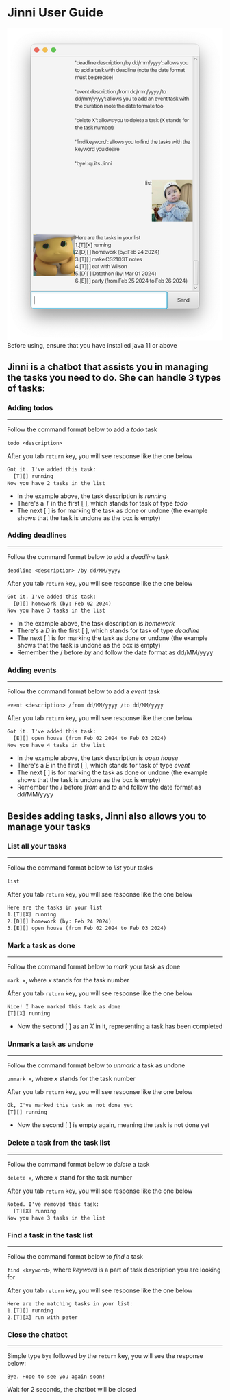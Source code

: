 # Jinni User Guide

![UI Screenshot](Ui.png "UI Screenshot")
Before using, ensure that you have installed java 11 or above
## Jinni is a chatbot that assists you in managing the tasks you need to do. She can handle 3 types of tasks:

### Adding todos
***
Follow the command format below to add a *todo* task

`todo <description>`

After you tab `return` key, you will see response like the one below

```
Got it. I've added this task:
  [T][] running
Now you have 2 tasks in the list
```
* In the example above, the task description is *running*  
* There's a *T* in the first [ ], which stands for task of type *todo*  
* The next [ ] is for marking the task as done or undone (the example shows that the task is undone as the box is empty)

### Adding deadlines
***
Follow the command format below to add a *deadline* task

`deadline <description> /by dd/MM/yyyy`

After you tab `return` key, you will see response like the one below

```
Got it. I've added this task:
  [D][] homework (by: Feb 02 2024)
Now you have 3 tasks in the list
```
* In the example above, the task description is *homework*
* There's a *D* in the first [ ], which stands for task of type *deadline*
* The next [ ] is for marking the task as done or undone (the example shows that the task is undone as the box is empty)
* Remember the / before *by* and follow the date format as dd/MM/yyyy


### Adding events
***
Follow the command format below to add a *event* task

`event <description> /from dd/MM/yyyy /to dd/MM/yyyy`

After you tab `return` key, you will see response like the one below

```
Got it. I've added this task:
  [E][] open house (from Feb 02 2024 to Feb 03 2024)
Now you have 4 tasks in the list
```
* In the example above, the task description is *open house*
* There's a *E* in the first [ ], which stands for task of type *event*
* The next [ ] is for marking the task as done or undone (the example shows that the task is undone as the box is empty)
* Remember the / before *from* and *to* and follow the date format as dd/MM/yyyy

## Besides adding tasks, Jinni also allows you to manage your tasks
### List all your tasks
***
Follow the command format below to *list* your tasks

`list`

After you tab `return` key, you will see response like the one below

```
Here are the tasks in your list
1.[T][X] running
2.[D][] homework (by: Feb 24 2024)
3.[E][] open house (from Feb 02 2024 to Feb 03 2024)
```
### Mark a task as done
***
Follow the command format below to *mark* your task as done

`mark x`, where *x* stands for the task number

After you tab `return` key, you will see response like the one below

```
Nice! I have marked this task as done
[T][X] running
```
* Now the second [ ] as an *X* in it, representing a task has been completed

### Unmark a task as undone 
***
Follow the command format below to *unmark* a task as undone

`unmark x`, where *x* stands for the task number

After you tab `return` key, you will see response like the one below

```
Ok, I've marked this task as not done yet
[T][] running
```
* Now the second [ ] is empty again, meaning the task is not done yet

### Delete a task from the task list
***
Follow the command format below to *delete* a task

`delete x`, where *x* stand for the task number

After you tab `return` key, you will see response like the one below

```
Noted. I've removed this task:
  [T][X] running
Now you have 3 tasks in the list
```
### Find a task in the task list
***
Follow the command format below to *find* a task

`find <keyword>`, where *keyword* is a part of task description you are looking for 

After you tab `return` key, you will see response like the one below

```
Here are the matching tasks in your list:
1.[T][] running
2.[T][X] run with peter
```
### Close the chatbot
***
Simple type `bye` followed by the `return` key, you will see the response below:
```
Bye. Hope to see you again soon!
```
Wait for 2 seconds, the chatbot will be closed
